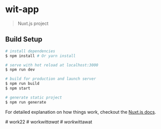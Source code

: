 # wit-app

> Nuxt.js project

## Build Setup

``` bash
# install dependencies
$ npm install # Or yarn install

# serve with hot reload at localhost:3000
$ npm run dev

# build for production and launch server
$ npm run build
$ npm start

# generate static project
$ npm run generate
```

For detailed explanation on how things work, checkout the [Nuxt.js docs](https://github.com/nuxt/nuxt.js).

#   w o r k 2 2  
 #   w o r k _ w i t t a w a t  
 #   w o r k _ w i t t a w a t  
 
